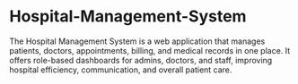 # Hospital-Management-System
The Hospital Management System is a web application that manages patients, doctors, appointments, billing, and medical records in one place. It offers role-based dashboards for admins, doctors, and staff, improving hospital efficiency, communication, and overall patient care.
